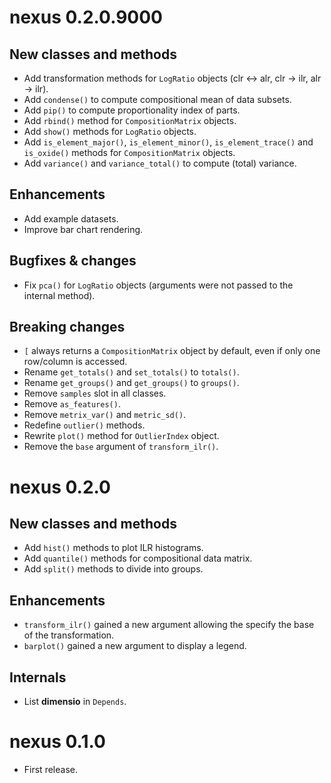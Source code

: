 # nexus 0.2.0.9000
## New classes and methods
* Add transformation methods for `LogRatio` objects (clr <-> alr, clr -> ilr, alr -> ilr).
* Add `condense()` to compute compositional mean of data subsets.
* Add `pip()` to compute proportionality index of parts.
* Add `rbind()` method for `CompositionMatrix` objects.
* Add `show()` methods for `LogRatio` objects.
* Add `is_element_major()`, `is_element_minor()`, `is_element_trace()` and `is_oxide()` methods for `CompositionMatrix` objects.
* Add `variance()` and `variance_total()` to compute (total) variance.

## Enhancements
* Add example datasets.
* Improve bar chart rendering.

## Bugfixes & changes
* Fix `pca()` for `LogRatio` objects (arguments were not passed to the internal method).

## Breaking changes
* `[` always returns a `CompositionMatrix` object by default, even if only one row/column is accessed.
* Rename `get_totals()` and `set_totals()` to `totals()`.
* Rename `get_groups()` and `get_groups()` to `groups()`.
* Remove `samples` slot in all classes.
* Remove `as_features()`.
* Remove `metrix_var()` and `metric_sd()`.
* Redefine `outlier()` methods.
* Rewrite `plot()` method for `OutlierIndex` object.
* Remove the `base` argument of `transform_ilr()`.

# nexus 0.2.0
## New classes and methods
* Add `hist()` methods to plot ILR histograms.
* Add `quantile()` methods for compositional data matrix.
* Add `split()` methods to divide into groups.

## Enhancements
* `transform_ilr()` gained a new argument allowing the specify the base of the transformation.
* `barplot()` gained a new argument to display a legend.

## Internals
* List **dimensio** in `Depends`.

# nexus 0.1.0

* First release.

